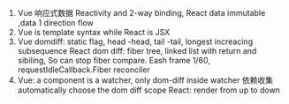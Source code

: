 1. Vue 响应式数据 Reactivity and 2-way binding, React data immutable ,data 1 direction flow
2. Vue is template syntax while React is JSX
3. Vue domdiff: static flag, head -head, tail -tail, longest increacing subsequence
   React dom diff: fiber tree, linked list with return and sibiling, So can stop fiber compare. Eash frame 1/60, requestIdleCallback.Fiber reconciler
4. Vue: a component is a watcher, only dom-diff inside watcher 依赖收集 automatically choose the dom diff scope
   React: render from up to down
